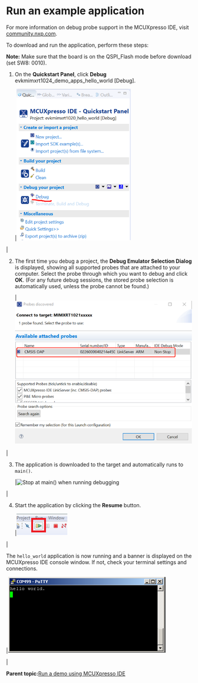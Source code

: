 # Run an example application

For more information on debug probe support in the MCUXpresso IDE, visit [community.nxp.com](https://community.nxp.com/message/630901).

To download and run the application, perform these steps:

**Note:** Make sure that the board is on the QSPI\_Flash mode before download \(set SW8: 0010\).

1.  On the **Quickstart Panel**, click **Debug** evkmimxrt1024\_demo\_apps\_hello\_world \[Debug\].

    |![](../images/debug_hello_world_case_rt1020.png "Debugging hello_world case")

|

2.  The first time you debug a project, the **Debug Emulator Selection Dialog** is displayed, showing all supported probes that are attached to your computer. Select the probe through which you want to debug and click **OK**. \(For any future debug sessions, the stored probe selection is automatically used, unless the probe cannot be found.\)

    |![](../images/attached_probes_debug_emulator_selection_rt1020.png "Attached Probes: debug emulator selection")

|

3.  The application is downloaded to the target and automatically runs to `main()`.

    |![](../images/stop_at_main_when_debugging_rt1020.png "Stop at main() when running
											debugging")

|

4.  Start the application by clicking the **Resume** button.

    |![](../images/resume_button.png "Resume button")

|


The `hello_world` application is now running and a banner is displayed on the MCUXpresso IDE console window. If not, check your terminal settings and connections.

|![](../images/text_display_hello_world_demo_rt1020.png "Text display of the hello_world demo")

|

**Parent topic:**[Run a demo using MCUXpresso IDE](../topics/run_a_demo_using_mcuxpresso_ide.md)


